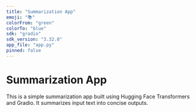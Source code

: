```yaml
---
title: "Summarization App"
emoji: "📚"
colorFrom: "green"
colorTo: "blue"
sdk: "gradio"
sdk_version: "3.32.0"
app_file: "app.py"
pinned: false
---
```


# Summarization App

This is a simple summarization app built using Hugging Face Transformers and Gradio. It summarizes input text into concise outputs.
